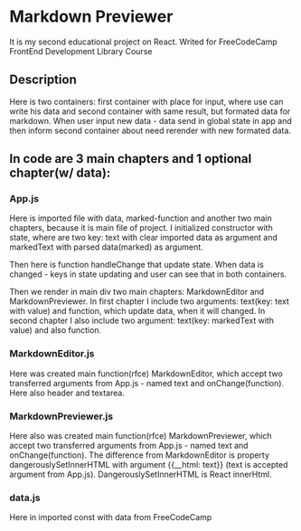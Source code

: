 # Markdown Previewer

It is my second educational project on React. Writed for FreeCodeCamp FrontEnd Development Library Course

## Description

Here is two containers: first container with place for input, where use can write his data and second container with same result, but formated data for markdown. When user input new data - data send in global state in app and then inform second container about need rerender with new formated data. 

## In code are 3 main chapters and 1 optional chapter(w/ data):

### App.js

Here is imported file with data, marked-function and another two main chapters, because it is main file of project. I initialized constructor with state, where are two key: text with clear imported data as argument and markedText with parsed data(marked) as argument.

Then here is function handleChange that update state. When data is changed - keys in state updating and user can see that in both containers.

Then we render in main div two main chapters: MarkdownEditor and MarkdownPreviewer. In first chapter I include two arguments: text(key: text with value) and function, which update data, when it will changed. In second chapter I also include two argument: text(key: markedText with value) and also function.

### MarkdownEditor.js

Here was created main function(rfce) MarkdownEditor, which accept two transferred arguments from App.js - named text and onChange(function). Here also header and textarea.

### MarkdownPreviewer.js
Here also was created main function(rfce) MarkdownPreviewer, which accept two transferred arguments from App.js - named text and onChange(function). The difference from MarkdownEditor is property dangerouslySetInnerHTML with argument {{\_\_html: text}} (text is accepted argument from App.js). DangerouslySetInnerHTML is React innerHtml.

### data.js

Here in imported const with data from FreeCodeCamp
